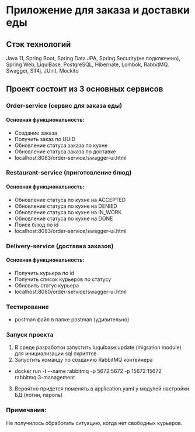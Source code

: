 # Приложение для заказа и доставки еды
## Стэк технологий
Java 11, Spring Boot, Spring Data JPA, Spring Security(не подключено), Spring Web, LiquiBase, PostgreSQL, Hibernate, 
Lombok, RabbitMQ, Swagger, Slf4j, JUnit, Mockito
## Проект состоит из 3 основных сервисов
### Order-service (сервис для заказа еды)
#### Основная функциональность:
- Создание заказа
- Получить заказ по UUID
- Обновление статуса заказа по кухне
- Обновление статуса заказа по доставке
- localhost:8083/order-service/swagger-ui.html
### Restaurant-service (приготовление блюд)
#### Основная функциональность:
- Обновление статуса по кухне на ACCEPTED
- Обновление статуса по кухне на DENIED
- Обновление статуса по кухне на IN_WORK
- Обновление статуса по кухне на DONE
- Поиск блюд по id
- localhost:8083/order-service/swagger-ui.html
### Delivery-service (доставка заказов)
#### Основная функциональность:
- Получить курьера по id
- Получить список курьеров по статусу
- Обновить статус курьера
- localhost:8080/order-service/swagger-ui.html
### Тестирование
- postman файл в папке postman (удивительно)
### Запуск проекта
1. В среде разработки запустить luquibase:update (migration module) для инициализации sql скриптов
2. Запустить команду по созданию RabbitMQ контейнера 
- docker run -t  --name rabbitmq -p 5672:5672 -p 15672:15672 rabbitmq:3-management
3. Вероятно придется поменять в application.yaml у модулей настройки БД (логин, пароль)

### Примечания:
Не получилось обработать ситуацию, когда нет свободных курьеров.

